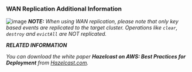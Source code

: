 
### WAN Replication Additional Information

![image](images/NoteSmall.jpg) ***NOTE:*** *When using WAN replication, please note that only key based events are replicated to the target cluster. Operations like `clear`, `destroy` and `evictAll` are NOT replicated.*


***RELATED INFORMATION***

*You can download the white paper **Hazelcast on AWS: Best Practices for Deployment** from
<a href="http://hazelcast.com/resources/hazelcast-on-aws-best-practices-for-deployment/" target="_blank">Hazelcast.com</a>.*

<br></br>

